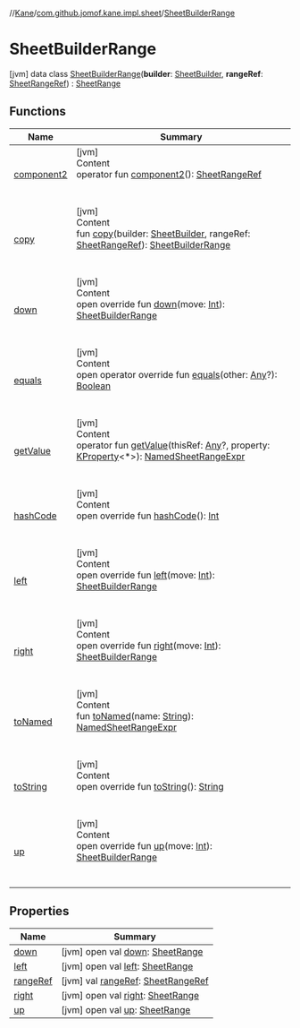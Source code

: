 //[Kane](../../index.md)/[com.github.jomof.kane.impl.sheet](../index.md)/[SheetBuilderRange](index.md)



# SheetBuilderRange  
 [jvm] data class [SheetBuilderRange](index.md)(**builder**: [SheetBuilder](../-sheet-builder/index.md), **rangeRef**: [SheetRangeRef](../../com.github.jomof.kane.impl/-sheet-range-ref/index.md)) : [SheetRange](../-sheet-range/index.md)   


## Functions  
  
|  Name|  Summary| 
|---|---|
| <a name="com.github.jomof.kane.impl.sheet/SheetBuilderRange/component2/#/PointingToDeclaration/"></a>[component2](component2.md)| <a name="com.github.jomof.kane.impl.sheet/SheetBuilderRange/component2/#/PointingToDeclaration/"></a>[jvm]  <br>Content  <br>operator fun [component2](component2.md)(): [SheetRangeRef](../../com.github.jomof.kane.impl/-sheet-range-ref/index.md)  <br><br><br>
| <a name="com.github.jomof.kane.impl.sheet/SheetBuilderRange/copy/#com.github.jomof.kane.impl.sheet.SheetBuilder#com.github.jomof.kane.impl.SheetRangeRef/PointingToDeclaration/"></a>[copy](copy.md)| <a name="com.github.jomof.kane.impl.sheet/SheetBuilderRange/copy/#com.github.jomof.kane.impl.sheet.SheetBuilder#com.github.jomof.kane.impl.SheetRangeRef/PointingToDeclaration/"></a>[jvm]  <br>Content  <br>fun [copy](copy.md)(builder: [SheetBuilder](../-sheet-builder/index.md), rangeRef: [SheetRangeRef](../../com.github.jomof.kane.impl/-sheet-range-ref/index.md)): [SheetBuilderRange](index.md)  <br><br><br>
| <a name="com.github.jomof.kane.impl.sheet/SheetBuilderRange/down/#kotlin.Int/PointingToDeclaration/"></a>[down](down.md)| <a name="com.github.jomof.kane.impl.sheet/SheetBuilderRange/down/#kotlin.Int/PointingToDeclaration/"></a>[jvm]  <br>Content  <br>open override fun [down](down.md)(move: [Int](https://kotlinlang.org/api/latest/jvm/stdlib/kotlin/-int/index.html)): [SheetBuilderRange](index.md)  <br><br><br>
| <a name="kotlin/Any/equals/#kotlin.Any?/PointingToDeclaration/"></a>[equals](../../com.github.jomof.kane.impl.types/-double-algebraic-type/index.md#%5Bkotlin%2FAny%2Fequals%2F%23kotlin.Any%3F%2FPointingToDeclaration%2F%5D%2FFunctions%2F-543657033)| <a name="kotlin/Any/equals/#kotlin.Any?/PointingToDeclaration/"></a>[jvm]  <br>Content  <br>open operator override fun [equals](../../com.github.jomof.kane.impl.types/-double-algebraic-type/index.md#%5Bkotlin%2FAny%2Fequals%2F%23kotlin.Any%3F%2FPointingToDeclaration%2F%5D%2FFunctions%2F-543657033)(other: [Any](https://kotlinlang.org/api/latest/jvm/stdlib/kotlin/-any/index.html)?): [Boolean](https://kotlinlang.org/api/latest/jvm/stdlib/kotlin/-boolean/index.html)  <br><br><br>
| <a name="com.github.jomof.kane.impl.sheet/SheetBuilderRange/getValue/#kotlin.Any?#kotlin.reflect.KProperty[*]/PointingToDeclaration/"></a>[getValue](get-value.md)| <a name="com.github.jomof.kane.impl.sheet/SheetBuilderRange/getValue/#kotlin.Any?#kotlin.reflect.KProperty[*]/PointingToDeclaration/"></a>[jvm]  <br>Content  <br>operator fun [getValue](get-value.md)(thisRef: [Any](https://kotlinlang.org/api/latest/jvm/stdlib/kotlin/-any/index.html)?, property: [KProperty](https://kotlinlang.org/api/latest/jvm/stdlib/kotlin.reflect/-k-property/index.html)<*>): [NamedSheetRangeExpr](../-named-sheet-range-expr/index.md)  <br><br><br>
| <a name="kotlin/Any/hashCode/#/PointingToDeclaration/"></a>[hashCode](../../com.github.jomof.kane.impl.types/-double-algebraic-type/index.md#%5Bkotlin%2FAny%2FhashCode%2F%23%2FPointingToDeclaration%2F%5D%2FFunctions%2F-543657033)| <a name="kotlin/Any/hashCode/#/PointingToDeclaration/"></a>[jvm]  <br>Content  <br>open override fun [hashCode](../../com.github.jomof.kane.impl.types/-double-algebraic-type/index.md#%5Bkotlin%2FAny%2FhashCode%2F%23%2FPointingToDeclaration%2F%5D%2FFunctions%2F-543657033)(): [Int](https://kotlinlang.org/api/latest/jvm/stdlib/kotlin/-int/index.html)  <br><br><br>
| <a name="com.github.jomof.kane.impl.sheet/SheetBuilderRange/left/#kotlin.Int/PointingToDeclaration/"></a>[left](left.md)| <a name="com.github.jomof.kane.impl.sheet/SheetBuilderRange/left/#kotlin.Int/PointingToDeclaration/"></a>[jvm]  <br>Content  <br>open override fun [left](left.md)(move: [Int](https://kotlinlang.org/api/latest/jvm/stdlib/kotlin/-int/index.html)): [SheetBuilderRange](index.md)  <br><br><br>
| <a name="com.github.jomof.kane.impl.sheet/SheetBuilderRange/right/#kotlin.Int/PointingToDeclaration/"></a>[right](right.md)| <a name="com.github.jomof.kane.impl.sheet/SheetBuilderRange/right/#kotlin.Int/PointingToDeclaration/"></a>[jvm]  <br>Content  <br>open override fun [right](right.md)(move: [Int](https://kotlinlang.org/api/latest/jvm/stdlib/kotlin/-int/index.html)): [SheetBuilderRange](index.md)  <br><br><br>
| <a name="com.github.jomof.kane.impl.sheet/SheetBuilderRange/toNamed/#kotlin.String/PointingToDeclaration/"></a>[toNamed](to-named.md)| <a name="com.github.jomof.kane.impl.sheet/SheetBuilderRange/toNamed/#kotlin.String/PointingToDeclaration/"></a>[jvm]  <br>Content  <br>fun [toNamed](to-named.md)(name: [String](https://kotlinlang.org/api/latest/jvm/stdlib/kotlin/-string/index.html)): [NamedSheetRangeExpr](../-named-sheet-range-expr/index.md)  <br><br><br>
| <a name="com.github.jomof.kane.impl.sheet/SheetBuilderRange/toString/#/PointingToDeclaration/"></a>[toString](to-string.md)| <a name="com.github.jomof.kane.impl.sheet/SheetBuilderRange/toString/#/PointingToDeclaration/"></a>[jvm]  <br>Content  <br>open override fun [toString](to-string.md)(): [String](https://kotlinlang.org/api/latest/jvm/stdlib/kotlin/-string/index.html)  <br><br><br>
| <a name="com.github.jomof.kane.impl.sheet/SheetBuilderRange/up/#kotlin.Int/PointingToDeclaration/"></a>[up](up.md)| <a name="com.github.jomof.kane.impl.sheet/SheetBuilderRange/up/#kotlin.Int/PointingToDeclaration/"></a>[jvm]  <br>Content  <br>open override fun [up](up.md)(move: [Int](https://kotlinlang.org/api/latest/jvm/stdlib/kotlin/-int/index.html)): [SheetBuilderRange](index.md)  <br><br><br>


## Properties  
  
|  Name|  Summary| 
|---|---|
| <a name="com.github.jomof.kane.impl.sheet/SheetBuilderRange/down/#/PointingToDeclaration/"></a>[down](index.md#%5Bcom.github.jomof.kane.impl.sheet%2FSheetBuilderRange%2Fdown%2F%23%2FPointingToDeclaration%2F%5D%2FProperties%2F-543657033)| <a name="com.github.jomof.kane.impl.sheet/SheetBuilderRange/down/#/PointingToDeclaration/"></a> [jvm] open val [down](index.md#%5Bcom.github.jomof.kane.impl.sheet%2FSheetBuilderRange%2Fdown%2F%23%2FPointingToDeclaration%2F%5D%2FProperties%2F-543657033): [SheetRange](../-sheet-range/index.md)   <br>
| <a name="com.github.jomof.kane.impl.sheet/SheetBuilderRange/left/#/PointingToDeclaration/"></a>[left](index.md#%5Bcom.github.jomof.kane.impl.sheet%2FSheetBuilderRange%2Fleft%2F%23%2FPointingToDeclaration%2F%5D%2FProperties%2F-543657033)| <a name="com.github.jomof.kane.impl.sheet/SheetBuilderRange/left/#/PointingToDeclaration/"></a> [jvm] open val [left](index.md#%5Bcom.github.jomof.kane.impl.sheet%2FSheetBuilderRange%2Fleft%2F%23%2FPointingToDeclaration%2F%5D%2FProperties%2F-543657033): [SheetRange](../-sheet-range/index.md)   <br>
| <a name="com.github.jomof.kane.impl.sheet/SheetBuilderRange/rangeRef/#/PointingToDeclaration/"></a>[rangeRef](range-ref.md)| <a name="com.github.jomof.kane.impl.sheet/SheetBuilderRange/rangeRef/#/PointingToDeclaration/"></a> [jvm] val [rangeRef](range-ref.md): [SheetRangeRef](../../com.github.jomof.kane.impl/-sheet-range-ref/index.md)   <br>
| <a name="com.github.jomof.kane.impl.sheet/SheetBuilderRange/right/#/PointingToDeclaration/"></a>[right](index.md#%5Bcom.github.jomof.kane.impl.sheet%2FSheetBuilderRange%2Fright%2F%23%2FPointingToDeclaration%2F%5D%2FProperties%2F-543657033)| <a name="com.github.jomof.kane.impl.sheet/SheetBuilderRange/right/#/PointingToDeclaration/"></a> [jvm] open val [right](index.md#%5Bcom.github.jomof.kane.impl.sheet%2FSheetBuilderRange%2Fright%2F%23%2FPointingToDeclaration%2F%5D%2FProperties%2F-543657033): [SheetRange](../-sheet-range/index.md)   <br>
| <a name="com.github.jomof.kane.impl.sheet/SheetBuilderRange/up/#/PointingToDeclaration/"></a>[up](index.md#%5Bcom.github.jomof.kane.impl.sheet%2FSheetBuilderRange%2Fup%2F%23%2FPointingToDeclaration%2F%5D%2FProperties%2F-543657033)| <a name="com.github.jomof.kane.impl.sheet/SheetBuilderRange/up/#/PointingToDeclaration/"></a> [jvm] open val [up](index.md#%5Bcom.github.jomof.kane.impl.sheet%2FSheetBuilderRange%2Fup%2F%23%2FPointingToDeclaration%2F%5D%2FProperties%2F-543657033): [SheetRange](../-sheet-range/index.md)   <br>

